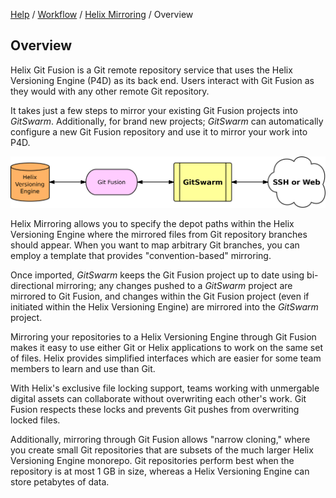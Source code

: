 [Help](../../README.md)
/ [Workflow](../README.md)
/ [Helix Mirroring](README.md)
/ Overview

## Overview

Helix Git Fusion is a Git remote repository service that uses the Helix
Versioning Engine (P4D) as its back end. Users interact with Git Fusion as
they would with any other remote Git repository.

It takes just a few steps to mirror your existing Git Fusion projects into
$GitSwarm$. Additionally, for brand new projects; $GitSwarm$ can automatically
configure a new Git Fusion repository and use it to mirror your work into
P4D.

![Helix Mirroring Overview](helix_mirroring-outlines.svg)

Helix Mirroring allows you to specify the depot paths within the Helix
Versioning Engine where the mirrored files from Git repository branches
should appear. When you want to map arbitrary Git branches, you can employ
a template that provides "convention-based" mirroring.

Once imported, $GitSwarm$ keeps the Git Fusion project up to date using
bi-directional mirroring; any changes pushed to a $GitSwarm$ project are
mirrored to Git Fusion, and changes within the Git Fusion project (even if
initiated within the Helix Versioning Engine) are mirrored into the
$GitSwarm$ project.

Mirroring your repositories to a Helix Versioning Engine through Git Fusion
makes it easy to use either Git or Helix applications to work on the same
set of files. Helix provides simplified interfaces which are easier for
some team members to learn and use than Git.

With Helix's exclusive file locking support, teams working with unmergable
digital assets can collaborate without overwriting each other's work. Git
Fusion respects these locks and prevents Git pushes from overwriting locked
files.

Additionally, mirroring through Git Fusion allows "narrow cloning," where
you create small Git repositories that are subsets of the much larger Helix
Versioning Engine monorepo. Git repositories perform best when the
repository is at most 1 GB in size, whereas a Helix Versioning Engine can
store petabytes of data.
